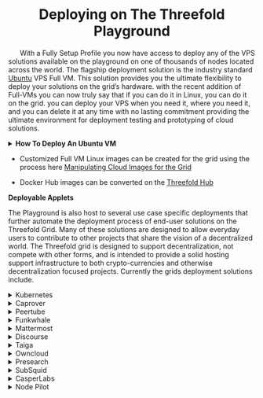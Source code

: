 # <center> Deploying on The Threefold Playground </center>
&nbsp;&nbsp;&nbsp;&nbsp;&nbsp;&nbsp;With a Fully Setup Profile you now have access to deploy any of the VPS solutions available on the playground on one of thousands of nodes located across the world. The flagship deployment solution is the industry standard [Ubuntu](https://ubuntu.com) VPS Full VM. This solution provides you the ultimate flexibility to deploy your solutions on the grid’s hardware. with the recent addition of Full-VMs you can now truly say that if you can do it in Linux, you can do it on the grid. you can deploy your VPS when you need it, where you need it, and you can delete it at any time with no lasting commitment providing the ultimate environment for deployment testing and prototyping of cloud solutions. 

<details>
    <summary><b>How To Deploy An Ubuntu VM</b></summary>

# Setting Up an Ubuntu VM On the Threefold Playground </Center>

&nbsp;&nbsp;&nbsp;&nbsp;&nbsp;&nbsp; The [Ubuntu](https://ubuntu.com) images are the most versatile deployments and allow you to take advantage of the worldwide grid, while being able to utilize exsisting tools and documentation related to the [Ubuntu](https://ubuntu.com) cloud images. This can enable the grid to host any services that are hostable in a linux server, whether that be a simple website, a database or a game server. By default the Full-VM images included in the playground are, 
	
- [Ubuntu 18.04](https://releases.ubuntu.com/18.04/)
- [Ubuntu 20.04](https://releases.ubuntu.com/20.04/)
- [Ubuntu 22.04](https://releases.ubuntu.com/22.04/)

these images can be deployed with no additional configuration require to have a functional VPS, In order to deploy these images you will need to have your playground deployment profile setup there are steps documenting that process in the [Setting up You Playground](setup) section. 

with a setup Deployment profile you will select Full VM in the Sidebar this will bring you to the configuration window for your VPS. There are to tabs available here and I will address them indvidually 

- **Config:** this section configures the base attributes of your deployment and includes the following sections 
  - *Name:* this will be your deployment host name. 
  - *VM Image:* Here you can select one of the default images, or provide a custom flist link to choose the image deployed. 
  - *CPU (vcores):* This is where you choose the number of threads that will be exposed to your deployment from the host node
  - *Memory:* This configures the amount of memory that will be available to your workload from the host node. 
  - *Disk Size:* This sets the size of the root disk for your deployment. 
  - *Public IPv4:* This slider enables your load deploying with a Public IPv4 address exposed to the general internet 
  - *Public IPv6:* This slider enables your load deploying with a Public IPv6 address exposed to the general internet 
  - *Planetary Network* This slider deploys your workload with a Planetary Network IP as an alternative soluton to accessing over public ipv4/ipv6. In order to connect to workloads using only planetary I.P you will need to install the [Threefold Network Connector](https://github.com/threefoldtech/planetary_network) for Desktops, Or the Threefold Connect App available for [Android](https://play.google.com/store/apps/details?id=org.jimber.threebotlogin&hl=en_US&gl=US) and [IOS](https://apps.apple.com/us/app/threefold-connect/id1459845885), for mobile clients. 
  - *Node Selection:* This is where you will choose the node that your workload deploys on your can either utilize the capacity filter or manually select a node. you can use the [Threefold Grid Explorer](https://dashboard.grid.tf/explorer/nodes) or a community IOS application called [3node-Info](https://apps.apple.com/ca/app/3node-info/id1639700546) to locate nodes near you. 
- **Disks:** This sections allows you to add additional ssd storage to your workload, you will click the blue addition symbol in the top right corner of the disks tab and be presented with two fields
  - *name:* This is the name of the disk on the grid
  - *size:* This is the size of the disk in GB, it noteworthy to mention no single disk can exceed the sized of the hosts node individual drives, if you have trouble adding large disks this may be the problem. try a smaller size, drives can be combined with LVM in the ubuntu image after deployment. 
  
 &nbsp;&nbsp;&nbsp;&nbsp;&nbsp;&nbsp;Once you have set all of your configuration parameters you only have to click deploy and wait, if you are downloading a large base image to the node, sometimes this will time out after 5 minutes, if this happens wait a short while and attempt you deployment again the image continues to download and is cached even if the deployment fails allowing you to redeploy once it is stored locally. 


 </details>

-  Customized Full VM Linux images can be created for the grid using the process here [Manipulating Cloud Images for the Grid](https://forum.threefold.io/t/manipulating-cloud-images-for-the-grid/3380)
	
- Docker Hub images can be converted on the [Threefold Hub](https://Hub.Grid.tf)

**Deployable Applets**

The Playground is also host to several use case specific deployments that further automate the deployment process of end-user solutions on the Threefold Grid. Many of these solutions are designed to allow everyday users to contribute to other projects that share the vision of a decentralized world. The Threefold grid is designed to support decentralization, not compete with other forms, and is intended to provide a solid hosting support infrastructure to both crypto-currencies and otherwise decentralization focused projects. Currently the grids deployment solutions include. 

<details>
     <summary>Kubernetes</summary>
	 
	[Kubernetes](https://kubernetes.io/) is a portable, extensible, open-source platform for managing containerized workloads and services, that facilitates both declarative configuration and automation. It has a large, rapidly growing ecosystem. Kubernetes services, support, and tools are widely available.

</details>

<details>
     <summary>Caprover</summary>
 
 [Caprover](https://caprover.com/) is an extremely easy to use app/database deployment & web server manager for your NodeJS, Python, PHP, ASP.NET, Ruby, MySQL, MongoDB, Postgres, WordPress (and etc...) applications!
</details>

<details>
     <summary>Peertube</summary>
  - [Peertube](https://joinpeertube.org/), developed by Framasoft, is the free and decentralized alternative to video platforms, providing you over 600,000 videos published by 150,000 users and viewed over 70 million times

</details>

<details>
     <summary>Funkwhale</summary>
  - [Funkwhale](https://funkwhale.audio/) is a community-driven project that lets you listen and share music and audio within a decentralized, open network.

</details>

<details>
     <summary>Mattermost</summary>
  - [Mattermost](https://mattermost.com/), An open-source, self-hostable online chat service with file sharing, search, and integrations. It is designed as an internal chat for organisations and companies, and mostly markets itself as an open-source alternative to Slack and Microsoft Teams

</details>

<details>
     <summary>Discourse</summary>
  - [Discourse](https://www.discourse.org/), the 100% open source discussion platform built for the next decade of the Internet. Use it as a mailing list, discussion forum, long-form chat room, and more!

</details>

<details>
     <summary>Taiga</summary>
  - [Taiga](https://www.taiga.io/), The free and open-source project management tool
For cross-functional agile teams to work effectively
A featured-rich software that offers a very simple start through its intuitive user interface.

</details>

<details>
     <summary>Owncloud</summary>
  - [Owncloud](https://owncloud.com/), Control your data – always, anytime and anywhere. Deploy ownCloud on-premises, in a data center of your choice or in a hybrid setup. Regulations and certifications? Say no more. We keep your back! With multi-factor authentication, encryption and our elaborate file lifecycle management. Looking for 100% data ownership? Deploy with owncloud on Threefold 

</details>

<details>
     <summary>Presearch</summary>
  - [Presearch](https://presearch.io/), Search privately, receive better results and get rewarded with the Presearch decentralized search engine, powered by blockchain technology.

</details>

<details>
     <summary>SubSquid</summary>
  - [SubSquid](https://subsquid.io/), An on-chain data processing solution that enables Web3 builders to gain access to on-chain data on their own terms.

</details>

<details>
     <summary>CasperLabs</summary> 
  - [CasperLabs](https://casperlabs.io/), a team of builders, entrepreneurs, academics, and leaders who believe strongly in the potential of a blockchain-enabled world. We’ve come together to steward the development of the Casper Network, a blockchain protocol built from the ground up to remain true to core Web3 principles and adapt to the needs of our evolving world. Come join us and help build the future.

</details>

<details>
     <summary>Node Pilot</summary>
  - [Node Pilot](https://nodepilot.tech/), a simple Linux executable, making your deployment options endless. No command-line experience is required. Whether on VMs or bare-metal, anyone can run crypto nodes with Node Pilot. Entry-level friendly. Self-host or Cloud VPS.

</details>
